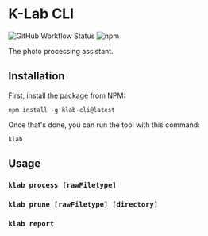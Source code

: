 # K-Lab CLI
![GitHub Workflow Status](https://img.shields.io/github/workflow/status/kjhx/klab-cli/ci)
![npm](https://img.shields.io/npm/v/klab-cli)

The photo processing assistant.

## Installation

First, install the package from NPM:
```shell
npm install -g klab-cli@latest
```

Once that's done, you can run the tool with this command:
```shell
klab
```

## Usage
### `klab process [rawFiletype]`
### `klab prune [rawFiletype] [directory]`
### `klab report`